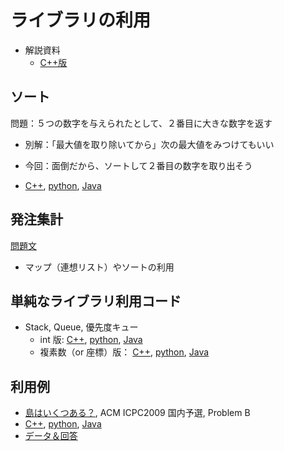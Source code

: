 # ライブラリの利用

* 解説資料
  * [C++版](https://www.nc.ii.konan-u.ac.jp/projects/JOIregio/slides/regioAlgo2.pdf)


## ソート

問題：５つの数字を与えられたとして、２番目に大きな数字を返す

* 別解：「最大値を取り除いてから」次の最大値をみつけてもいい
* 今回：面倒だから、ソートして２番目の数字を取り出そう

* [C++](./second.cpp), [python](./second.py), [Java](./Second.java)

## 発注集計

[問題文](./sortOrders.md)
* マップ（連想リスト）やソートの利用

## 単純なライブラリ利用コード

* Stack, Queue, 優先度キュー
  * int 版: [C++](./stackqueue.cpp), [python](./stackqueue.py), [Java](./StackQueue.java)
  * 複素数（or 座標）版： [C++](./stackqueue2.cpp), [python](./stackqueue2.py), [Java](./StackQueue2.java)

## 利用例

* [島はいくつある？](https://judge.u-aizu.ac.jp/onlinejudge/description.jsp?id=1160&lang=jp), ACM ICPC2009 国内予選, Problem B
* [C++](./ilands.cpp), [python](./ilands.py), [Java](./Ilands.java)
* [データ＆回答](./data4ilands/)
